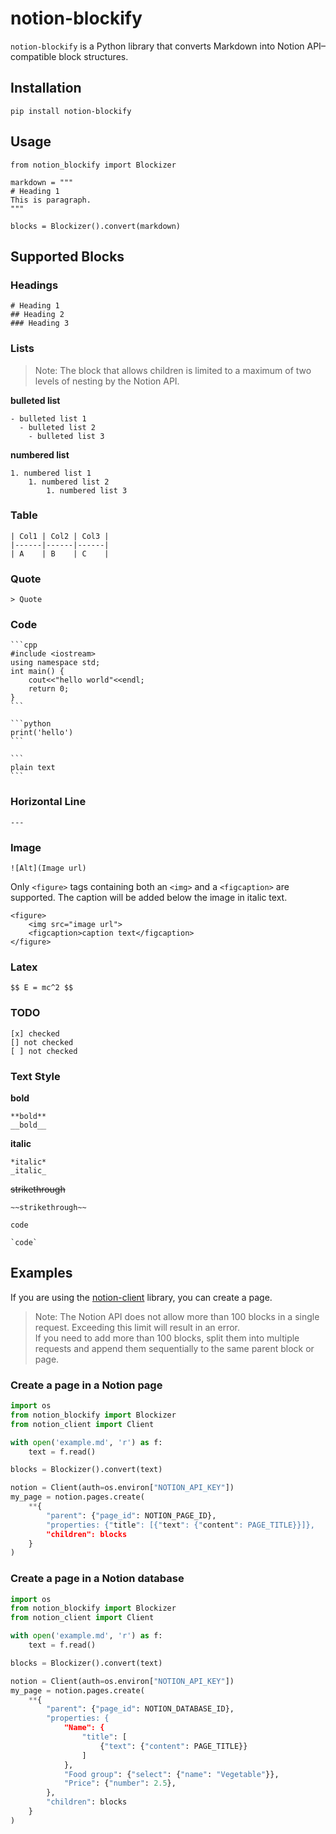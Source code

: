 # notion-blockify
`notion-blockify` is a Python library that converts Markdown into Notion API–compatible block structures.

## Installation
```
pip install notion-blockify
```

## Usage
```
from notion_blockify import Blockizer

markdown = """
# Heading 1
This is paragraph.
"""

blocks = Blockizer().convert(markdown)
```

## Supported Blocks
### Headings
```
# Heading 1
## Heading 2
### Heading 3
```
### Lists

> Note: The block that allows children is limited to a maximum of two levels of nesting by the Notion API.

**bulleted list**
```
- bulleted list 1
  - bulleted list 2
    - bulleted list 3
```

**numbered list**
```
1. numbered list 1
    1. numbered list 2
        1. numbered list 3
```

### Table
```
| Col1 | Col2 | Col3 |
|------|------|------|
| A    | B    | C    |
```

### Quote
```
> Quote
```

### Code
    ```cpp
    #include <iostream>
    using namespace std;
    int main() {
        cout<<"hello world"<<endl;
        return 0;
    }
    ```

    ```python
    print('hello')
    ```

    ```
    plain text
    ```

### Horizontal Line
```
---
```

### Image
```
![Alt](Image url)
```

Only `<figure>` tags containing both an `<img>` and a `<figcaption>` are supported. The caption will be added below the image in italic text.
```
<figure>
    <img src="image url">
    <figcaption>caption text</figcaption>
</figure>
```

### Latex
```
$$ E = mc^2 $$
```

### TODO
```
[x] checked
[] not checked
[ ] not checked
```

### Text Style
**bold**
```
**bold**
__bold__
```
**italic**
```
*italic*
_italic_
```
~~strikethrough~~
```
~~strikethrough~~
```
`code`
```
`code`
```


## Examples
If you are using the [notion-client](https://github.com/ramnes/notion-sdk-py) library, you can create a page.

> Note: The Notion API does not allow more than 100 blocks in a single request. Exceeding this limit will result in an error.   
> If you need to add more than 100 blocks, split them into multiple requests and append them sequentially to the same parent block or page.

### Create a page in a Notion page
```python
import os
from notion_blockify import Blockizer
from notion_client import Client

with open('example.md', 'r') as f:
    text = f.read()

blocks = Blockizer().convert(text)

notion = Client(auth=os.environ["NOTION_API_KEY"])
my_page = notion.pages.create(
    **{
        "parent": {"page_id": NOTION_PAGE_ID},
        "properties: {"title": [{"text": {"content": PAGE_TITLE}}]},
        "children": blocks
    }
)
```

### Create a page in a Notion database
```python
import os
from notion_blockify import Blockizer
from notion_client import Client

with open('example.md', 'r') as f:
    text = f.read()

blocks = Blockizer().convert(text)

notion = Client(auth=os.environ["NOTION_API_KEY"])
my_page = notion.pages.create(
    **{
        "parent": {"page_id": NOTION_DATABASE_ID},
        "properties: {
            "Name": {
                "title": [
                    {"text": {"content": PAGE_TITLE}}
                ]
            },
            "Food group": {"select": {"name": "Vegetable"}},
            "Price": {"number": 2.5},
        },
        "children": blocks
    }
)
```
